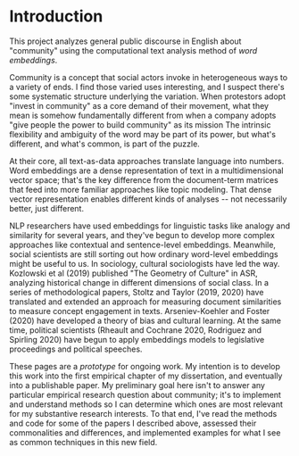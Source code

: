 # Introduction

This project analyzes general public discourse in English about "community" using the computational text analysis method of *word embeddings*.

Community is a concept that social actors invoke in heterogeneous ways to a variety of ends. I find those varied uses interesting, and I suspect there's some systematic structure underlying the variation. When protestors adopt "invest in community" as a core demand of their movement, what they mean is somehow fundamentally different from when a company adopts "give people the power to build community" as its mission The intrinsic flexibility and ambiguity of the word may be part of its power, but what's different, and what's common, is part of the puzzle.

At their core, all text-as-data approaches translate language into numbers. Word embeddings are a dense representation of text in a multidimensional vector space; that's the key difference from the document-term matrices that feed into more familiar approaches like topic modeling. That dense vector representation enables different kinds of analyses -- not necessarily better, just different.

NLP researchers have used embeddings for linguistic tasks like analogy and similarity for several years, and they've begun to develop more complex approaches like contextual and sentence-level embeddings. Meanwhile, social scientists are still sorting out how ordinary word-level embeddings might be useful to us. In sociology, cultural sociologists have led the way. Kozlowski et al (2019) published "The Geometry of Culture" in ASR, analyzing historical change in different dimensions of social class. In a series of methodological papers, Stoltz and Taylor (2019, 2020) have translated and extended an approach for measuring document similarities to measure concept engagement in texts. Arseniev-Koehler and Foster (2020) have developed a theory of bias and cultural learning. At the same time, political scientists (Rheault and Cochrane 2020, Rodriguez and Spirling 2020) have begun to apply embeddings models to legislative proceedings and political speeches. 

These pages are a *prototype* for ongoing work. My intention is to develop this work into the first empirical chapter of my dissertation, and eventually into a publishable paper. My preliminary goal here isn't to answer any particular empirical research question about community; it's to implement and understand methods so I can determine which ones are most relevant for my substantive research interests. To that end, I've read the methods and code for some of the papers I described above, assessed their commonalities and differences, and implemented examples for what I see as common techniques in this new field.
